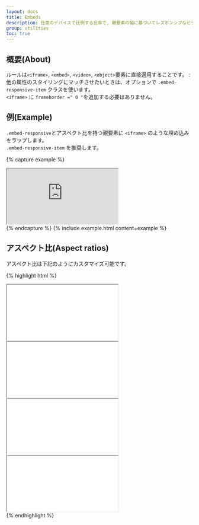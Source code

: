 ```yaml
---
layout: docs
title: Embeds
description: 任意のデバイスで比例する比率で, 親要素の幅に基づいてレスポンシブなビデオやスライドショーの埋め込みをできます。
group: utilities
toc: true
---
```

<!-- ---
layout: docs
title: Embeds
description: Create responsive video or slideshow embeds based on the width of the parent by creating an intrinsic ratio that scales on any device.
group: utilities
toc: true
--- -->

<!-- ## About

Rules are directly applied to `<iframe>`, `<embed>`, `<video>`, and `<object>` elements; optionally use an explicit descendant class `.embed-responsive-item` when you want to match the styling for other attributes.

**Pro-Tip!** You don't need to include `frameborder="0"` in your `<iframe>`s as we override that for you.

## Example

Wrap any embed like an `<iframe>` in a parent element with `.embed-responsive` and an aspect ratio. The `.embed-responsive-item` isn't strictly required, but we encourage it. -->

## 概要(About)

ルールは`<iframe>`, `<embed>`, `<video>`, `<object>`要素に直接適用することです。 :  
他の属性のスタイリングにマッチさせたいときは、オプションで `.embed-responsive-item` クラスを使います。  
`<iframe>` に `frameborder =" 0 "`を追加する必要はありません。  

## 例(Example)
`.embed-responsive`とアスペクト比を持つ親要素に `<iframe>` のような埋め込みをラップします。  
`.embed-responsive-item` を推奨します。



{% capture example %}
<div class="embed-responsive embed-responsive-16by9">
  <iframe class="embed-responsive-item" src="https://www.youtube.com/embed/zpOULjyy-n8?rel=0" allowfullscreen></iframe>
</div>
{% endcapture %}
{% include example.html content=example %}

<!-- ## Aspect ratios

Aspect ratios can be customized with modifier classes. -->

## アスペクト比(Aspect ratios)

アスペクト比は下記のようにカスタマイズ可能です。


{% highlight html %}
<!-- 21:9 aspect ratio -->
<div class="embed-responsive embed-responsive-21by9">
  <iframe class="embed-responsive-item" src="..."></iframe>
</div>

<!-- 16:9 aspect ratio -->
<div class="embed-responsive embed-responsive-16by9">
  <iframe class="embed-responsive-item" src="..."></iframe>
</div>

<!-- 4:3 aspect ratio -->
<div class="embed-responsive embed-responsive-4by3">
  <iframe class="embed-responsive-item" src="..."></iframe>
</div>

<!-- 1:1 aspect ratio -->
<div class="embed-responsive embed-responsive-1by1">
  <iframe class="embed-responsive-item" src="..."></iframe>
</div>
{% endhighlight %}
